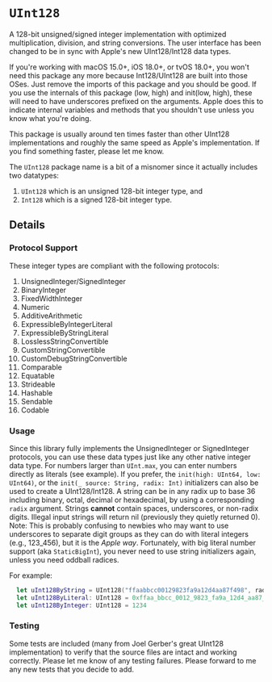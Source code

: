 # ``UInt128``

A 128-bit unsigned/signed integer implementation with optimized multiplication, division, and string conversions.
The user interface has been changed to be in sync with Apple's new UInt128/Int128 data types.

If you're working with macOS 15.0+, iOS 18.0+, or tvOS 18.0+, you won't need
this package any more because Int128/UInt128 are built into those OSes.  Just
remove the imports of this package and you should be good.  If you use the
internals of this package (low, high) and init(low, high), these will need
to have underscores prefixed on the arguments. Apple does this to indicate internal variables
and methods that you shouldn't use unless you know what you're doing.

This package is usually around ten times faster than other UInt128 implementations and roughly the same
speed as Apple's implementation. If you find something faster, please let me know.

The `UInt128` package name is a bit of a misnomer since it actually includes 
two datatypes:

1. ``UInt128`` which is an unsigned 128-bit integer type, and
2. ``Int128`` which is a signed 128-bit integer type.

## Details

### Protocol Support

These integer types are compliant with the following protocols:

1. UnsignedInteger/SignedInteger
2. BinaryInteger
3. FixedWidthInteger
4. Numeric
4. AdditiveArithmetic
5. ExpressibleByIntegerLiteral
6. ExpressibleByStringLiteral
6. LosslessStringConvertible
7. CustomStringConvertible
7. CustomDebugStringConvertible
8. Comparable
9. Equatable
9. Strideable
10. Hashable
11. Sendable
12. Codable

### Usage
Since this library fully implements the UnsignedInteger or SignedInteger protocols, 
you can use these data types just like any other native integer data type. For numbers larger
than `UInt.max`, you can enter numbers directly as literals (see example).  If you prefer,
the `init(high: UInt64, low: UInt64)`, or the `init(_ source: String, radix: Int)` initializers
can also be used to create a UInt128/Int128. A string can be in any radix up to base 36
including binary, octal, decimal or hexadecimal, by using a corresponding `radix` 
argument. Strings **cannot** contain spaces, underscores, or non-radix digits. Illegal 
input strings will return nil (previously they quietly returned 0).  Note: This is probably confusing
to newbies who may want to use underscores to separate digit groups as they
can do with literal integers (e.g., 123\_456), but it is the *Apple way*.
Fortunately, with big literal number support (aka `StaticBigInt`), you never
need to use string initializers again, unless you need oddball radices.

For example:
```Swift
  let uInt128ByString = UInt128("ffaabbcc00129823fa9a12d4aa87f498", radix:16)!
  let uInt128ByLiteral: UInt128 = 0xffaa_bbcc_0012_9823_fa9a_12d4_aa87_f498
  let uInt128ByInteger: UInt128 = 1234
```

### Testing
Some tests are included (many from Joel Gerber's great UInt128 implementation)
to verify that the source files are intact and working correctly.  Please
let me know of any testing failures. Please forward to me any new tests that
you decide to add.

